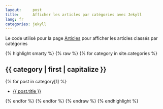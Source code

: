 ```yaml
---
layout:     post
title:      Afficher les articles par catégories avec Jekyll
lang: fr
categories: jekyll
---
```


Le code utilisé pour la page [Articles](/articles/) pour afficher les articles classés par catégories

{% highlight smarty %}
{% raw %}
{% for category in site.categories %}
    <h2 id="{{ category | first }}">
        {{ category | first | capitalize }}
    </h2>
    {% for post in category[1] %}
        <ul class="list-unstyled">
            <li>
                <a href="{{ post.url }}">
                    {{ post.title }}
                </a>
            </li>
        </ul>
    {% endfor %}
{% endfor %}
{% endraw %}
{% endhighlight %}

